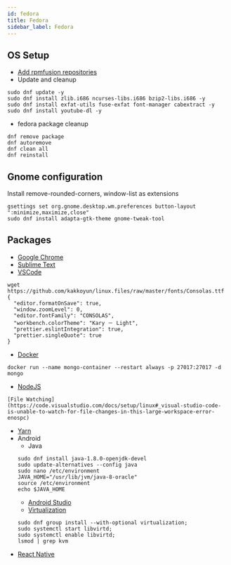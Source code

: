 ```yaml
---
id: fedora
title: Fedora
sidebar_label: Fedora
---
```


## OS Setup

- [Add rpmfusion repositories](https://rpmfusion.org/Configuration)
- Update and cleanup

```
sudo dnf update -y
sudo dnf install zlib.i686 ncurses-libs.i686 bzip2-libs.i686 -y
sudo dnf install exfat-utils fuse-exfat font-manager cabextract -y
sudo dnf install youtube-dl -y
```

- fedora package cleanup

```
dnf remove package
dnf autoremove
dnf clean all
dnf reinstall
```

## Gnome configuration

Install remove-rounded-corners, window-list as extensions

```
gsettings set org.gnome.desktop.wm.preferences button-layout ":minimize,maximize,close"
sudo dnf install adapta-gtk-theme gnome-tweak-tool
```

## Packages

- [Google Chrome](https://www.google.com/chrome/browser/features.html)
- [Sublime Text](https://www.sublimetext.com/docs/3/linux_repositories.html#dnf)
- [VSCode](https://code.visualstudio.com/docs/setup/linux#_rhel-fedora-and-centos-based-distributions)

```
wget https://github.com/kakkoyun/linux.files/raw/master/fonts/Consolas.ttf
{
  "editor.formatOnSave": true,
  "window.zoomLevel": 0,
  "editor.fontFamily": "CONSOLAS",
  "workbench.colorTheme": "Kary － Light",
  "prettier.eslintIntegration": true,
  "prettier.singleQuote": true
}
```

- [Docker](https://docs.docker.com/install/linux/docker-ce/fedora/#set-up-the-repository)

```
docker run --name mongo-container --restart always -p 27017:27017 -d mongo
```

- [NodeJS](https://nodejs.org/en/download/package-manager/#enterprise-linux-and-fedora)

```
[File Watching](https://code.visualstudio.com/docs/setup/linux#_visual-studio-code-is-unable-to-watch-for-file-changes-in-this-large-workspace-error-enospc)
```

- [Yarn](https://yarnpkg.com/en/docs/install)
- Android
  - Java
  ```
  sudo dnf install java-1.8.0-openjdk-devel
  sudo update-alternatives --config java
  sudo nano /etc/environment
  JAVA_HOME="/usr/lib/jvm/java-8-oracle"
  source /etc/environment
  echo $JAVA_HOME
  ```
  - [Android Studio](https://developer.android.com/studio/index.html)
  - [Virtualization](https://bytefreaks.net/android/fedora-configure-hardware-acceleration-for-the-android-emulator)
  ```
  sudo dnf group install --with-optional virtualization;
  sudo systemctl start libvirtd;
  sudo systemctl enable libvirtd;
  lsmod | grep kvm
  ```
- [React Native](https://facebook.github.io/react-native/docs/getting-started.html)
